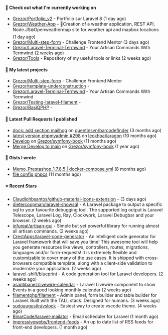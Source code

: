 #### 👷 Check out what I'm currently working on

- [Grezor/Portfolio_v2](https://github.com/Grezor/Portfolio_v2) - Portfolio sur Laravel 8 (1 day ago)
- [Grezor/Weather-App](https://github.com/Grezor/Weather-App) - 🔆Creation of a weather application, REST API, Node.JS❄️Openweathermap site for weather api and mapbox locations (1 day ago)
- [Grezor/Multi-step-form](https://github.com/Grezor/Multi-step-form) - Challenge Frontend Mentor (3 days ago)
- [Grezor/Laravel-Terminal-Termwind](https://github.com/Grezor/Laravel-Terminal-Termwind) - Your Artisan Commands With Termwind (2 weeks ago)
- [Grezor/Tools](https://github.com/Grezor/Tools) - Repository of my useful tools or links (2 weeks ago)

#### 🌱 My latest projects

- [Grezor/Multi-step-form](https://github.com/Grezor/Multi-step-form) - Challenge Frontend Mentor
- [Grezor/template-underconstruction](https://github.com/Grezor/template-underconstruction) - 
- [Grezor/Laravel-Terminal-Termwind](https://github.com/Grezor/Laravel-Terminal-Termwind) - Your Artisan Commands With Termwind
- [Grezor/Testing-laravel-filament](https://github.com/Grezor/Testing-laravel-filament) - 
- [Grezor/BasiQPHP](https://github.com/Grezor/BasiQPHP) - 

#### 🔨 Latest Pull Requests I published

- [docs: add section mailhog](https://github.com/quentinsvn/barcodefinder/pull/2) on [quentinsvn/barcodefinder](https://github.com/quentinsvn/barcodefinder) (3 months ago)
- [latest version phpmyadmin #298](https://github.com/leokhoa/laragon/pull/299) on [leokhoa/laragon](https://github.com/leokhoa/laragon) (10 months ago)
- [Develop](https://github.com/Grezor/symfony-book/pull/2) on [Grezor/symfony-book](https://github.com/Grezor/symfony-book) (11 months ago)
- [Merge Develop to main](https://github.com/Grezor/symfony-book/pull/1) on [Grezor/symfony-book](https://github.com/Grezor/symfony-book) (1 year ago)

#### 📓 Gists I wrote

- [Memo_Prestashop_1.7.8.5 | docker-compose.yml](https://gist.github.com/eb78b378ed9f40780dc077b361ead337) (8 months ago)
- [file config phpcs](https://gist.github.com/27d8a6056d2e171aed20c26699439861) (11 months ago)

#### ⭐ Recent Stars

- [Claudiohbsantos/github-material-icons-extension](https://github.com/Claudiohbsantos/github-material-icons-extension) -  (3 days ago)
- [dietercoopman/laravel-showsql](https://github.com/dietercoopman/laravel-showsql) - A Laravel package to output a specific sql to your favourite debugging tool. The supported log output is Laravel Telescope, Laravel Log, Ray, Clockwork, Laravel Debugbar and your browser. (2 weeks ago)
- [infureal/artisan-gui](https://github.com/infureal/artisan-gui) - Simple but yet powerful library for running almost all artisan commands. (2 weeks ago)
- [CrestApps/laravel-code-generator](https://github.com/CrestApps/laravel-code-generator) - An intelligent code generator for Laravel framework that will save you time! This awesome tool will help you generate resources like views, controllers, routes, migrations, languages and/or form-requests! It is extremely flexible and customizable to cover many of the use cases. It is shipped with cross-browsers compatible template, along with a client-side validation to modernize your application. (2 weeks ago)
- [laravel-shift/blueprint](https://github.com/laravel-shift/blueprint) - A code generation tool for Laravel developers. (2 weeks ago)
- [asantibanez/livewire-calendar](https://github.com/asantibanez/livewire-calendar) - Laravel Livewire component to show Events in a good looking monthly calendar (2 weeks ago)
- [filamentphp/filament](https://github.com/filamentphp/filament) - Admin panel, form builder and table builder for Laravel. Built with the TALL stack. Designed for humans. (3 weeks ago)
- [sudoaugustin/vslook](https://github.com/sudoaugustin/vslook) - Easiest way to create vscode theme. (4 weeks ago)
- [BinarCode/laravel-mailator](https://github.com/BinarCode/laravel-mailator) - Email scheduler for Laravel (1 month ago)
- [impressivewebs/frontend-feeds](https://github.com/impressivewebs/frontend-feeds) - An up to date list of RSS feeds for front-end developers. (1 month ago)

